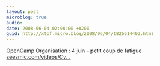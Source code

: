 ```yaml
---
layout: post
microblog: true
audio: 
date: 2008-06-04 02:00:00 +0200
guid: http://xtof.micro.blog/2008/06/04/t826614403.html
---
```

OpenCamp Organisation : 4 juin - petit coup de fatigue [seesmic.com/videos/Cv...](http://seesmic.com/videos/CvhL58qaBQ)
